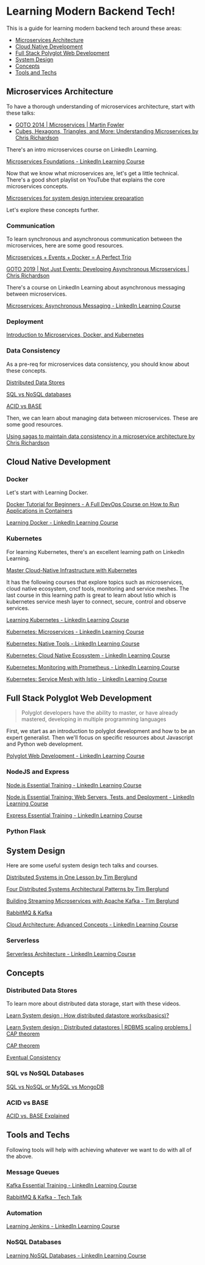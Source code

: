 # Learning Modern Backend Tech!

This is a guide for learning modern backend tech around these areas:
- [Microservices Architecture](#Microservices-Architecture)
- [Cloud Native Development](#Cloud-Native-Development)
- [Full Stack Polyglot Web Development](#Full-Stack-Polyglot-Web-Development)
- [System Design](#System-Design)
- [Concepts](#Concepts)
- [Tools and Techs](#Tools-and-Techs)


## Microservices Architecture

To have a thorough understanding of microservices architecture, start with these talks:

- [GOTO 2014 | Microservices | Martin Fowler](https://www.youtube.com/watch?v=wgdBVIX9ifA)
- [Cubes, Hexagons, Triangles, and More: Understanding Microservices by Chris Richardson](https://www.youtube.com/watch?v=rMDjuXTQVkk)

There's an intro microservices course on LinkedIn Learning.

[Microservices Foundations - LinkedIn Learning Course](https://www.linkedin.com/learning/microservices-foundations)

Now that we know what microservices are, let's get a little technical. There's a good short playlist on YouTube that explains the core microservices concepts.

[Microservices for system design interview preparation](https://www.youtube.com/watch?v=-XGTjzz7nEs&list=PLkQkbY7JNJuDqCFncFdTzGm6cRYCF-kZO)

Let's explore these concepts further.

### Communication
To learn synchronous and asynchronous communication between the microservices, here are some good resources.

 [Microservices + Events + Docker = A Perfect Trio](https://www.youtube.com/watch?v=sSm2dRarhPo)

 [GOTO 2019 | Not Just Events: Developing Asynchronous Microservices | Chris Richardson](https://www.youtube.com/watch?v=kyNL7yCvQQc)

There's a course on LinkedIn Learning about asynchronous messaging between microservices.

 [Microservices: Asynchronous Messaging - LinkedIn Learning Course](https://www.linkedin.com/learning/microservices-asynchronous-messaging)
 

### Deployment

[Introduction to Microservices, Docker, and Kubernetes](https://www.youtube.com/watch?v=1xo-0gCVhTU)


### Data Consistency

As a pre-req for microservices data consistency, you should know about these concepts.

[Distributed Data Stores](#Distributed-Data-Stores)

[SQL vs NoSQL databases](#SQL-vs-NoSQL-Databases)

[ACID vs BASE](#ACID-vs-BASE)


Then, we can learn about managing data between microservices. These are some good resources.

[Using sagas to maintain data consistency in a microservice architecture by Chris Richardson](https://www.youtube.com/watch?v=YPbGW3Fnmbc)



## Cloud Native Development

### Docker

Let's start with Learning Docker.

[Docker Tutorial for Beginners - A Full DevOps Course on How to Run Applications in Containers](https://www.youtube.com/watch?v=fqMOX6JJhGo)

[Learning Docker - LinkedIn Learning Course](https://www.linkedin.com/learning/learning-docker-2)


### Kubernetes

For learning Kubernetes, there's an excellent learning path on LinkedIn Learning.

[Master Cloud-Native Infrastructure with Kubernetes](https://www.linkedin.com/learning/paths/master-cloud-native-infrastructure-with-kubernetes)

It has the following courses that explore topics such as microservices, cloud native ecosystem, cncf tools, monitoring and service meshes. The last course in this learning path is great to learn about Istio which is kubernetes service mesh layer to connect, secure, control and observe services.

[Learning Kubernetes - LinkedIn Learning Course](https://www.linkedin.com/learning/learning-kubernetes)

[Kubernetes: Microservices - LinkedIn Learning Course](https://www.linkedin.com/learning/kubernetes-microservices)

[Kubernetes: Native Tools - LinkedIn Learning Course](https://www.linkedin.com/learning/kubernetes-native-tools)

[Kubernetes: Cloud Native Ecosystem - LinkedIn Learning Course](https://www.linkedin.com/learning/kubernetes-cloud-native-ecosystem)

[Kubernetes: Monitoring with Prometheus - LinkedIn Learning Course](https://www.linkedin.com/learning/kubernetes-monitoring-with-prometheus)

[Kubernetes: Service Mesh with Istio - LinkedIn Learning Course](https://www.linkedin.com/learning/kubernetes-service-mesh-with-istio)


## Full Stack Polyglot Web Development

> Polyglot developers have the ability to master, or have already mastered, developing in multiple programming languages

First, we start as an introduction to polyglot development and how to be an expert generalist. Then we'll focus on specific resources about Javascript and Python web development.

[Polyglot Web Development - LinkedIn Learning Course](https://www.linkedin.com/learning/polyglot-web-development)

### NodeJS and Express

[Node.js Essential Training - LinkedIn Learning Course](https://www.linkedin.com/learning/node-js-essential-training-2)

[Node.js Essential Training: Web Servers, Tests, and Deployment - LinkedIn Learning Course](https://www.linkedin.com/learning/node-js-essential-training-web-servers-tests-and-deployment)

[Express Essential Training - LinkedIn Learning Course](https://www.linkedin.com/learning/express-essential-training)

### Python Flask





## System Design

Here are some useful system design tech talks and courses.

[Distributed Systems in One Lesson by Tim Berglund](https://www.youtube.com/watch?v=Y6Ev8GIlbxc)

[Four Distributed Systems Architectural Patterns by Tim Berglund](https://www.youtube.com/watch?v=tpspO9K28PM)

[Building Streaming Microservices with Apache Kafka - Tim Berglund](https://www.youtube.com/watch?v=Hlb-Ss3q3as)

[RabbitMQ & Kafka](https://www.youtube.com/watch?v=7Faly8jORIw)

[Cloud Architecture: Advanced Concepts - LinkedIn Learning Course](https://www.linkedin.com/learning/cloud-architecture-advanced-concepts-2)


### Serverless

[Serverless Architecture - LinkedIn Learning Course](https://www.linkedin.com/learning/serverless-architecture)


## Concepts

### Distributed Data Stores
To learn more about distributed data storage, start with these videos.

[Learn System design : How distributed datastore works(basics)?](https://www.youtube.com/watch?v=ZbyYvTfBlE0)

[Learn System design : Distributed datastores | RDBMS scaling problems | CAP theorem](https://www.youtube.com/watch?v=l9JSK9OBzA4)

[CAP theorem](https://en.wikipedia.org/wiki/CAP_theorem)

[Eventual Consistency](https://en.wikipedia.org/wiki/Eventual_consistency)


### SQL vs NoSQL Databases
[SQL vs NoSQL or MySQL vs MongoDB](https://www.youtube.com/watch?v=ZS_kXvOeQ5Y)


### ACID vs BASE
[ACID vs. BASE Explained](https://neo4j.com/blog/acid-vs-base-consistency-models-explained/)


## Tools and Techs

Following tools will help with achieving whatever we want to do with all of the above.

### Message Queues

[Kafka Essential Training - LinkedIn Learning Course](https://www.linkedin.com/learning/kafka-essential-training)

[RabbitMQ & Kafka - Tech Talk](https://www.youtube.com/watch?v=7Faly8jORIw)

### Automation

[Learning Jenkins - LinkedIn Learning Course](https://www.linkedin.com/learning/learning-jenkins)

### NoSQL Databases

[Learning NoSQL Databases - LinkedIn Learning Course](https://www.linkedin.com/learning/learning-nosql-databases)

